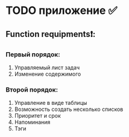 # TODO приложение ✅
## Function requipments❗:
### Первый порядок:
1) Управляемый лист задач
2) Изменение содержимого
### Второй порядок:
1) Управление в виде таблицы
2) Возможность создать несколько списков
3) Приоритет и срок
4) Напоминания
5) Тэги